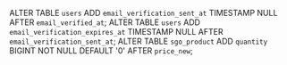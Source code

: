 ALTER TABLE `users` ADD `email_verification_sent_at` TIMESTAMP NULL AFTER `email_verified_at`;
ALTER TABLE `users` ADD `email_verification_expires_at` TIMESTAMP NULL AFTER `email_verification_sent_at`;
ALTER TABLE `sgo_product` ADD `quantity` BIGINT NOT NULL DEFAULT '0' AFTER `price_new`;